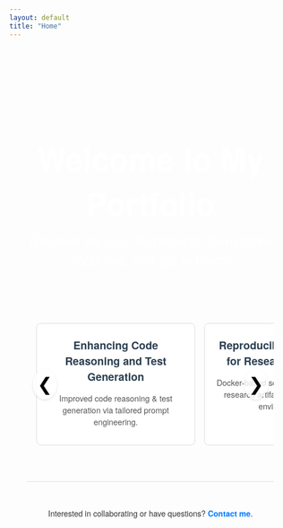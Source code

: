 ```yaml
---
layout: default
title: "Home"
---
```


<!-- Inline CSS for styling -->
<style>
  /* Container styling */
  .home-container {
    max-width: 900px;
    margin: 0 auto;
    padding: 2rem;
    font-family: 'Helvetica Neue', Helvetica, Arial, sans-serif;
    color: #333;
  }

  /* Hero section styling */
  .home-hero {
    text-align: center;
    padding: 3rem 0;
    background: url('/assets/bg.jpg') no-repeat center center/cover;
    color: #fff;
    border-radius: 8px;
  }
  .home-hero h1 {
    font-size: 3.5rem;
    margin-bottom: 0.5rem;
  }
  .home-hero p {
    font-size: 1.5rem;
    margin: 0;
  }

  /* Carousel styling */
  .carousel-container {
    position: relative;
    max-width: 900px;
    margin: 2rem auto;
    overflow: hidden;
  }
  .carousel {
    display: flex;
    overflow-x: auto;
    scroll-behavior: smooth;
    padding: 1rem;
    gap: 1rem;
  }
  .carousel-item {
    width: 250px;  /* Fixed width for each card */
    background: #fff;
    border: 1px solid #ddd;
    border-radius: 8px;
    padding: 1rem;
    text-align: center;
    flex-shrink: 0;
    transition: transform 0.2s ease, background-color 0.2s ease;
    text-decoration: none;
    color: inherit;
  }
  .carousel-item:hover {
    transform: translateY(-5px);
    background-color: #f9f9f9;
  }
  .carousel-item i {
    font-size: 2rem;
    margin-bottom: 0.5rem;
    color: #2c3e50;
  }
  .carousel-item h3 {
    font-size: 1.2rem;
    margin: 0.5rem 0;
    color: #2c3e50;
  }
  .carousel-item p {
    font-size: 0.9rem;
    color: #555;
    word-wrap: break-word;
  }
  .carousel-btn {
    position: absolute;
    top: 50%;
    transform: translateY(-50%);
    background: rgba(255,255,255,0.8);
    border: none;
    font-size: 2rem;
    cursor: pointer;
    padding: 0.5rem;
    border-radius: 50%;
    box-shadow: 0 2px 4px rgba(0,0,0,0.1);
    z-index: 2;
  }
  .carousel-btn.left {
    left: 10px;
  }
  .carousel-btn.right {
    right: 10px;
  }

  /* Contact section styling */
  .contact-section {
    text-align: center;
    margin-top: 3rem;
    padding-top: 2rem;
    border-top: 1px solid #ddd;
  }
  .contact-section a {
    color: #007BFF;
    text-decoration: none;
    font-weight: bold;
  }
  .contact-section a:hover {
    text-decoration: underline;
  }
</style>

<!-- HTML Content -->
<div class="home-container">
  <div class="home-hero">
    <h1>Welcome to My Portfolio</h1>
    <p>Discover my favorite projects, learn more about me, and get in touch!</p>
  </div>

  <!-- Carousel Section -->
  <div class="carousel-container">
    <button class="carousel-btn left" id="prevBtn">&#10094;</button>
    <div class="carousel" id="projectsCarousel">
      <a href="/projects/deepseekcoder.html" class="carousel-item">
        <i class="fas fa-code"></i>
        <h3>Enhancing Code Reasoning and Test Generation</h3>
        <p>Improved code reasoning & test generation via tailored prompt engineering.</p>
      </a>
      <a href="/projects/reproducibility.html" class="carousel-item">
        <i class="fas fa-vial"></i>
        <h3>Reproducibility Research for Research Software</h3>
        <p>Docker-based solutions for replicating research artifacts & standardizing environments.</p>
      </a>
      <a href="/projects/steamgenie.html" class="carousel-item">
        <i class="fas fa-gamepad"></i>
        <h3>SteamGenie</h3>
        <p>A React/Express app providing personalized Steam game recommendations.</p>
      </a>
      <a href="/projects/robotic-task-execution.html" class="carousel-item">
        <i class="fas fa-robot"></i>
        <h3>Autonomous Multi-Step Robotic Task Execution</h3>
        <p>A control system for a CRS robot arm, enabling precise navigation & obstacle avoidance.</p>
      </a>
      <a href="/projects/habit-forming-keystation.html" class="carousel-item">
        <i class="fas fa-keyboard"></i>
        <h3>Habit-Forming KeyStation</h3>
        <p>A device leveraging sensor fusion & RF tracking to help users consistently find their keys.</p>
      </a>
      <a href="/projects/fpga-flappy-bird.html" class="carousel-item">
        <i class="fas fa-bolt"></i>
        <h3>Dynamic "Flappy Bird" on FPGA</h3>
        <p>Hardware-level logic for real-time rendering & interaction, implementing Flappy Bird on an FPGA.</p>
      </a>
      <a href="/projects/ros-robotics-programming.html" class="carousel-item">
        <i class="fas fa-cogs"></i>
        <h3>ROS Robotics Programming</h3>
        <p>Robotic manipulation & navigation in a 6-DOF environment using ROS.</p>
      </a>
      <a href="/projects/reaction-wheel-pendulum.html" class="carousel-item">
        <i class="fas fa-balance-scale"></i>
        <h3>Reaction Wheel Pendulum</h3>
        <p>Stabilize a pendulum at its inverted position using reaction wheel dynamics & feedback loops.</p>
      </a>
      <a href="/projects/video-game-sales-analysis.html" class="carousel-item">
        <i class="fas fa-chart-line"></i>
        <h3>Regional Video Games Sales Analysis</h3>
        <p>Statistical modeling to uncover trends in global video game sales across regions.</p>
      </a>
    </div>
    <button class="carousel-btn right" id="nextBtn">&#10095;</button>
  </div>

  <!-- Contact Section -->
  <div class="contact-section">
    <p>Interested in collaborating or have questions? <a href="/about/">Contact me</a>.</p>
  </div>
</div>

<!-- Include Font Awesome CDN for icons -->
<script src="https://cdnjs.cloudflare.com/ajax/libs/font-awesome/6.0.0-beta3/js/all.min.js"></script>

<!-- JavaScript for carousel functionality -->
<script>
  const carousel = document.getElementById('projectsCarousel');
  const prevBtn = document.getElementById('prevBtn');
  const nextBtn = document.getElementById('nextBtn');
  
  // Adjust the scroll amount as needed (equal to one card width plus gap)
  const scrollAmount = 260;
  
  prevBtn.addEventListener('click', () => {
    // If at the very left, wrap around to the rightmost position
    if (carousel.scrollLeft === 0) {
      carousel.scrollTo({
        left: carousel.scrollWidth - carousel.clientWidth,
        behavior: 'smooth'
      });
    } else {
      carousel.scrollBy({
        left: -scrollAmount,
        behavior: 'smooth'
      });
    }
  });
  
  nextBtn.addEventListener('click', () => {
    // If at the very right, wrap around to the leftmost position
    if (carousel.scrollLeft + carousel.clientWidth >= carousel.scrollWidth) {
      carousel.scrollTo({
        left: 0,
        behavior: 'smooth'
      });
    } else {
      carousel.scrollBy({
        left: scrollAmount,
        behavior: 'smooth'
      });
    }
  });
</script>
